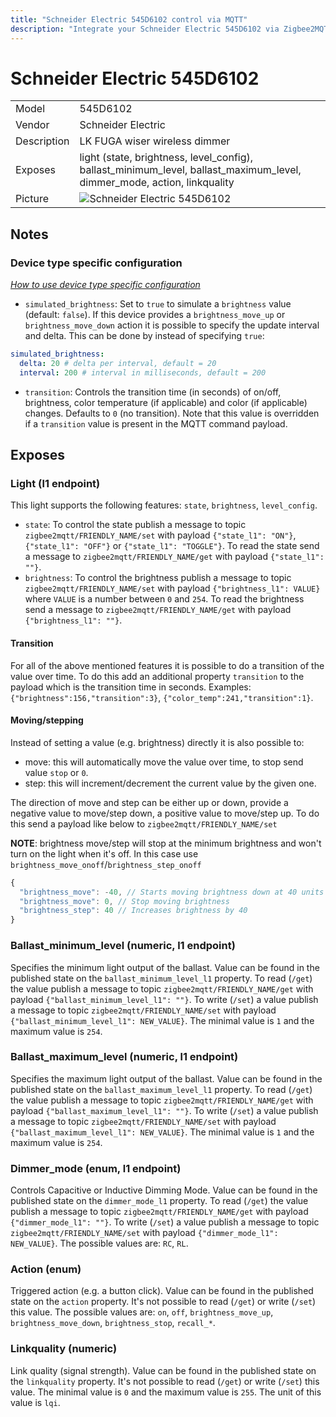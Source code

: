 ```yaml
---
title: "Schneider Electric 545D6102 control via MQTT"
description: "Integrate your Schneider Electric 545D6102 via Zigbee2MQTT with whatever smart home infrastructure you are using without the vendors bridge or gateway."
---
```


<!-- !!!! -->
<!-- ATTENTION: This file is auto-generated through docgen! -->
<!-- You can only edit the "## Notes"-Section. -->
<!-- !!!! -->

# Schneider Electric 545D6102

|     |     |
|-----|-----|
| Model | 545D6102  |
| Vendor  | Schneider Electric  |
| Description | LK FUGA wiser wireless dimmer |
| Exposes | light (state, brightness, level_config), ballast_minimum_level, ballast_maximum_level, dimmer_mode, action, linkquality |
| Picture | ![Schneider Electric 545D6102](https://psi-4ward.github.io/zigbee2mqtt-docs/images/devices/545D6102.jpg) |


## Notes

### Device type specific configuration
*[How to use device type specific configuration](../guide/configuration/#device-specific-configuration)*

* `simulated_brightness`: Set to `true` to simulate a `brightness` value (default: `false`).
If this device provides a `brightness_move_up` or `brightness_move_down` action it is possible to specify the update
interval and delta. This can be done by instead of specifying `true`:

```yaml
simulated_brightness:
  delta: 20 # delta per interval, default = 20
  interval: 200 # interval in milliseconds, default = 200
```


* `transition`: Controls the transition time (in seconds) of on/off, brightness,
color temperature (if applicable) and color (if applicable) changes. Defaults to `0` (no transition).
Note that this value is overridden if a `transition` value is present in the MQTT command payload.



## Exposes

### Light (l1 endpoint)
This light supports the following features: `state`, `brightness`, `level_config`.
- `state`: To control the state publish a message to topic `zigbee2mqtt/FRIENDLY_NAME/set` with payload `{"state_l1": "ON"}`, `{"state_l1": "OFF"}` or `{"state_l1": "TOGGLE"}`. To read the state send a message to `zigbee2mqtt/FRIENDLY_NAME/get` with payload `{"state_l1": ""}`.
- `brightness`: To control the brightness publish a message to topic `zigbee2mqtt/FRIENDLY_NAME/set` with payload `{"brightness_l1": VALUE}` where `VALUE` is a number between `0` and `254`. To read the brightness send a message to `zigbee2mqtt/FRIENDLY_NAME/get` with payload `{"brightness_l1": ""}`.

#### Transition
For all of the above mentioned features it is possible to do a transition of the value over time. To do this add an additional property `transition` to the payload which is the transition time in seconds.
Examples: `{"brightness":156,"transition":3}`, `{"color_temp":241,"transition":1}`.

#### Moving/stepping
Instead of setting a value (e.g. brightness) directly it is also possible to:
- move: this will automatically move the value over time, to stop send value `stop` or `0`.
- step: this will increment/decrement the current value by the given one.

The direction of move and step can be either up or down, provide a negative value to move/step down, a positive value to move/step up.
To do this send a payload like below to `zigbee2mqtt/FRIENDLY_NAME/set`

**NOTE**: brightness move/step will stop at the minimum brightness and won't turn on the light when it's off. In this case use `brightness_move_onoff`/`brightness_step_onoff`
````js
{
  "brightness_move": -40, // Starts moving brightness down at 40 units per second
  "brightness_move": 0, // Stop moving brightness
  "brightness_step": 40 // Increases brightness by 40
}
````

### Ballast_minimum_level (numeric, l1 endpoint)
Specifies the minimum light output of the ballast.
Value can be found in the published state on the `ballast_minimum_level_l1` property.
To read (`/get`) the value publish a message to topic `zigbee2mqtt/FRIENDLY_NAME/get` with payload `{"ballast_minimum_level_l1": ""}`.
To write (`/set`) a value publish a message to topic `zigbee2mqtt/FRIENDLY_NAME/set` with payload `{"ballast_minimum_level_l1": NEW_VALUE}`.
The minimal value is `1` and the maximum value is `254`.

### Ballast_maximum_level (numeric, l1 endpoint)
Specifies the maximum light output of the ballast.
Value can be found in the published state on the `ballast_maximum_level_l1` property.
To read (`/get`) the value publish a message to topic `zigbee2mqtt/FRIENDLY_NAME/get` with payload `{"ballast_maximum_level_l1": ""}`.
To write (`/set`) a value publish a message to topic `zigbee2mqtt/FRIENDLY_NAME/set` with payload `{"ballast_maximum_level_l1": NEW_VALUE}`.
The minimal value is `1` and the maximum value is `254`.

### Dimmer_mode (enum, l1 endpoint)
Controls Capacitive or Inductive Dimming Mode.
Value can be found in the published state on the `dimmer_mode_l1` property.
To read (`/get`) the value publish a message to topic `zigbee2mqtt/FRIENDLY_NAME/get` with payload `{"dimmer_mode_l1": ""}`.
To write (`/set`) a value publish a message to topic `zigbee2mqtt/FRIENDLY_NAME/set` with payload `{"dimmer_mode_l1": NEW_VALUE}`.
The possible values are: `RC`, `RL`.

### Action (enum)
Triggered action (e.g. a button click).
Value can be found in the published state on the `action` property.
It's not possible to read (`/get`) or write (`/set`) this value.
The possible values are: `on`, `off`, `brightness_move_up`, `brightness_move_down`, `brightness_stop`, `recall_*`.

### Linkquality (numeric)
Link quality (signal strength).
Value can be found in the published state on the `linkquality` property.
It's not possible to read (`/get`) or write (`/set`) this value.
The minimal value is `0` and the maximum value is `255`.
The unit of this value is `lqi`.

